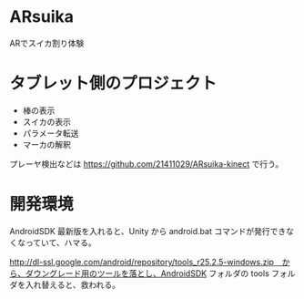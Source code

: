 # ARsuika
ARでスイカ割り体験

# タブレット側のプロジェクト
- 棒の表示
- スイカの表示
- パラメータ転送
- マーカの解釈

プレーヤ検出などは https://github.com/21411029/ARsuika-kinect で行う。

# 開発環境

AndroidSDK 最新版を入れると、Unity から android.bat コマンドが発行できなくなっていて、ハマる。

http://dl-ssl.google.com/android/repository/tools_r25.2.5-windows.zip　から、ダウングレード用のツールを落とし、AndroidSDK フォルダの tools フォルダを入れ替えると、救われる。
